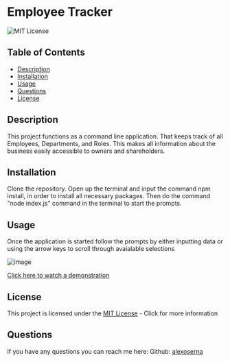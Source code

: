   # Employee Tracker
  ![MIT License](https://img.shields.io/badge/license-MIT-brightgreen "MIT License")

  ## Table of Contents

  - [Description](#description)
  - [Installation](#installation)
  - [Usage](#usage)
  - [Questions](#questions)
  - [License](#license)

  ## Description
  This project functions as a command line application. That keeps track of all Employees, Departments, and Roles. This makes all information about the business easily accessible to owners and shareholders.

  ## Installation
  Clone the repository. Open up the terminal and input the command npm install, in order to install all necessary packages. Then do the command "node index.js" command in the terminal to start the prompts.

  ## Usage
  Once the application is started follow the prompts by either inputting data or using the arrow keys to scroll through avaialable selections 
  
  ![image](https://github.com/alexoserna/employee-tracker/assets/118146045/1a326c74-0fa5-41a9-87b5-41d31669c0af)
  
  [Click here to watch a demonstration](https://drive.google.com/file/d/16SCNdDHCfY_H9wDnqfn83qe8_CXasVmK/view)

   ## License
  This project is licensed under the [MIT License](https://opensource.org/license/mit/) - Click for more information

  ## Questions
  If you have any questions you can reach me here:
  Github: [alexoserna](https://github.com/alexoserna)
